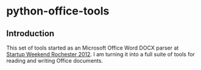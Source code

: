 python-office-tools
=================

Introduction
------------

This set of tools started as an Microsoft Office Word DOCX parser at [Startup Weekend Rochester 2012](http://rochester.startupweekend.org/). I am turning it into a full suite of tools for reading and writing Office documents.
